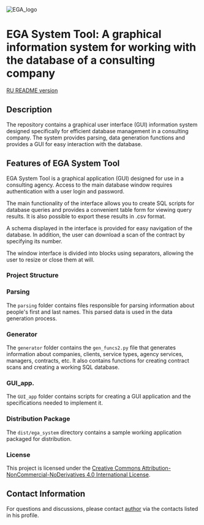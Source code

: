 ![EGA_logo](https://github.com/iamgeorgp/EGA_consult/assets/128215564/c9c8750d-7d13-4e0c-96c6-8968a708eb8b)

# EGA System Tool: A graphical information system for working with the database of a consulting company

[RU README version](https://github.com/iamgeorgp/EGA_consult/blob/main/README_RU.md)

## Description

The repository contains a graphical user interface (GUI) information system designed specifically for efficient database management in a consulting company. The system provides parsing, data generation functions and provides a GUI for easy interaction with the database.

## Features of EGA System Tool

EGA System Tool is a graphical application (GUI) designed for use in a consulting agency. Access to the main database window requires authentication with a user login and password.

The main functionality of the interface allows you to create SQL scripts for database queries and provides a convenient table form for viewing query results. It is also possible to export these results in .csv format.

A schema displayed in the interface is provided for easy navigation of the database. In addition, the user can download a scan of the contract by specifying its number.

The window interface is divided into blocks using separators, allowing the user to resize or close them at will.

### Project Structure

### Parsing
The `parsing` folder contains files responsible for parsing information about people's first and last names. This parsed data is used in the data generation process.

### Generator
The `generator` folder contains the `gen_funcs2.py` file that generates information about companies, clients, service types, agency services, managers, contracts, etc. It also contains functions for creating contract scans and creating a working SQL database.

### GUI_app.
The `GUI_app` folder contains scripts for creating a GUI application and the specifications needed to implement it.

### Distribution Package
The `dist/ega_system` directory contains a sample working application packaged for distribution.

### License

This project is licensed under the [Creative Commons Attribution-NonCommercial-NoDerivatives 4.0 International License](https://creativecommons.org/licenses/by-nc-nd/4.0/legalcode).

## Contact Information

For questions and discussions, please contact [author](https://github.com/iamgeorgp) via the contacts listed in his profile.
